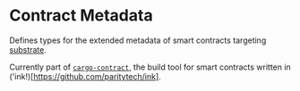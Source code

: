 # Contract Metadata

Defines types for the extended metadata of smart contracts targeting [substrate](https://github.com/paritytech/substrate). 

Currently part of [`cargo-contract`](https://github.com/paritytech/cargo-contract), the build tool for smart
 contracts written in ('ink!)[https://github.com/paritytech/ink].

